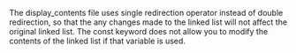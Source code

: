 The display_contents file uses single redirection operator instead of double redirection, so that the any changes made to the linked list will not affect the original linked list.
The const keyword does not allow you to modify the contents of the linked list if that variable is used.
